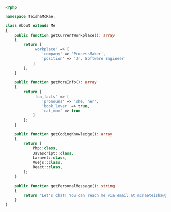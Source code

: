 ```php
<?php

namespace TeishaMcRae;

class About extends Me
{
    public function getCurrentWorkplace(): array
    {
        return [
            'workplace' => [
                'company' => 'ProcessMaker',
                'position' => 'Jr. Software Engineer'         
            ]
        ];
    }
    
    public function getMoreInfo(): array
    {
        return [
            'fun_facts' => [
                'pronouns' => 'she, her',
                'book_lover' => true,
                'cat_mom' => true         
            ]
        ];
    }

    public function getCodingKnowledge(): array
    {
        return [
            Php::class,
            Javascript::class,
            Laravel::class,
            Vuejs::class,
            React::class,
        ];
    }

    public function getPersonalMessage(): string
    {
        return "Let's chat! You can reach me via email at mcraeteisha@gmail.com";
    }
}
```

<!---
mcraeteisha/mcraeteisha is a ✨ special ✨ repository because its `README.md` (this file) appears on your GitHub profile.
You can click the Preview link to take a look at your changes.
--->
